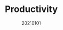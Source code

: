 ---
layout: post
comments: True
date: 20210101
title: Productivity
topics: [[[020 Knowledgebase]]]
tags: []
status: in-progress
---